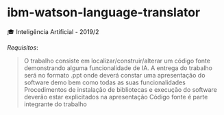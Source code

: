 # ibm-watson-language-translator
🎓 Inteligência Artificial - 2019/2

*Requisitos*:
> O trabalho consiste em localizar/construir/alterar um código fonte demonstrando alguma funcionalidade de IA.
> A entrega do trabalho será no formato .ppt onde deverá constar uma apresentação do software demo bem como todas as suas funcionalidades
> Procedimentos de instalação de bibliotecas e execução do software deverão estar explicitados na apresentação
> Código fonte é parte integrante do trabalho